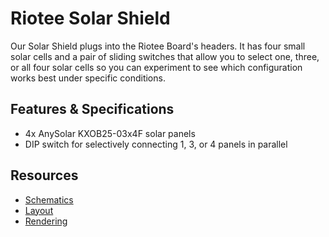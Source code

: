 # Riotee Solar Shield

Our Solar Shield plugs into the Riotee Board's headers. It has four small solar cells and a pair of sliding switches that allow you to select one, three, or all four solar cells so you can experiment to see which configuration works best under specific conditions.

## Features & Specifications

- 4x AnySolar KXOB25-03x4F solar panels
- DIP switch for selectively connecting 1, 3, or 4 panels in parallel

## Resources
 - [Schematics](https://www.riotee.nessie-circuits.de/artifacts/solar_shield/latest/schematics.pdf)
 - [Layout](https://www.riotee.nessie-circuits.de/artifacts/solar_shield/latest/pcb.pdf)
 - [Rendering](https://www.riotee.nessie-circuits.de/artifacts/solar_shield/latest/3drendering.png "Riotee solar shield")
